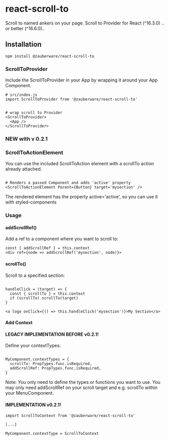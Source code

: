# react-scroll-to
Scroll to named ankers on your page. Scroll to Provider for React (^16.3.0) .. or better (^16.6.0)..

## Installation
```
npm install @zauberware/react-scroll-to
```

### ScrollToProvider

Include the ScrollToProvider in your App by wrapping it around your App Component.

```
# src/index.js
import ScrollToProvider from '@zauberware/react-scroll-to'


# wrap scroll to Provider
<ScrollToProvider>
  <App />
</ScrollToProvider>

```

### NEW with v 0.2.1

### ScrollToActionElement
You can use the included ScrollToAction element with a scrollTo action already attached.

```

# Renders a passed Component and adds 'active' property
<ScrollToActionElement Parent={Button} target='mysection' />

```
The rendered element has the property active='active', so you can use it with styled-components

### Usage

#### addScrollRef()

Add a ref to a component where you want to scroll to:

```
const { addScrollRef } = this.context
<div ref={node => addScrollRef('mysection', node)}>

```

#### scrollTo()

Scroll to a specified section:

```

handleClick = (target) => {
  const { scrollTo } = this.context
  if (scrollTo) scrollTo(target)
}

<a logo onClick={() => this.handleClick('mysection')}>My Section</a>

```
#### Add Context

#### LEGACY IMPLEMENTATION BEFORE v0.2.1!

Define your contextTypes:

```

MyComponent.contextTypes = {
  scrollTo: PropTypes.func.isRequired,
  addScrollRef: PropTypes.func.isRequired,
}
```
Note: You only need to define the types or functions you want to use. You may only need addScrollRef on your scroll target and e.g. scrollTo within your MenuComponent.

#### IMPLEMENTATION v0.2.1!

```
import ScrollToContext from '@zauberware/react-scroll-to'

[...]

MyComponent.contextType = ScrollToContext
```